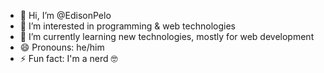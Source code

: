 - 👋 Hi, I’m @EdisonPelo
- 👀 I’m interested in programming & web technologies
- 🌱 I’m currently learning new technologies, mostly for web development
- 😄 Pronouns: he/him
- ⚡ Fun fact: I'm a nerd 🤓

<!---
EdisonPelo/EdisonPelo is a ✨ special ✨ repository because its `README.md` (this file) appears on your GitHub profile.
You can click the Preview link to take a look at your changes.
--->
